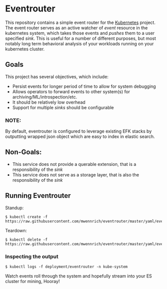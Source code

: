 # Eventrouter

This repository contains a simple event router for the [Kubernetes][kubernetes] project. The event router serves as an active watcher of _event_ resource in the kubernetes system, which takes those events and _pushes_ them to a user specified _sink_.  This is useful for a number of different purposes, but most notably long term behavioral analysis of your
workloads running on your kubernetes cluster.

## Goals

This project has several objectives, which include:

* Persist events for longer period of time to allow for system debugging
* Allows operators to forward events to other system(s) for archiving/ML/introspection/etc.
* It should be relatively low overhead
* Support for multiple _sinks_ should be configurable

### NOTE:

By default, eventrouter is configured to leverage existing EFK stacks by outputting wrapped json object which are easy to index in elastic search.

## Non-Goals:

* This service does not provide a querable extension, that is a responsibility of the
_sink_
* This service does not serve as a storage layer, that is also the responsibility of the _sink_

## Running Eventrouter
Standup:
```
$ kubectl create -f https://raw.githubusercontent.com/mwennrich/eventrouter/master/yaml/eventrouter.yaml
```
Teardown:
```
$ kubectl delete -f https://raw.githubusercontent.com/mwennrich/eventrouter/master/yaml/eventrouter.yaml
```

### Inspecting the output
```
$ kubectl logs -f deployment/eventrouter -n kube-system
```

Watch events roll through the system and hopefully stream into your ES cluster for mining, Hooray!

[kubernetes]: https://github.com/kubernetes/kubernetes/ "Kubernetes"
